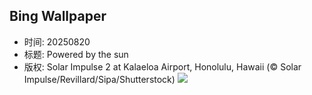 ## Bing Wallpaper
- 时间: 20250820
- 标题: Powered by the sun
- 版权: Solar Impulse 2 at Kalaeloa Airport, Honolulu, Hawaii (© Solar Impulse/Revillard/Sipa/Shutterstock)
![](https://cn.bing.com/th?id=OHR.SolarAviation_EN-US1940905760_UHD.jpg&rf=LaDigue_UHD.jpg&pid=hp&w=3840&h=2160&rs=1&c=4)
